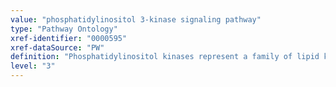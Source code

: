 ```yaml
---
value: "phosphatidylinositol 3-kinase signaling pathway"
type: "Pathway Ontology"
xref-identifier: "0000595"
xref-dataSource: "PW"
definition: "Phosphatidylinositol kinases represent a family of lipid kinases that phosphorylate the 3' position of the inositol ring in target substrates. They are grouped into three classes: class I further subdivided into subclass A and B, class II and class III. By far the best known and characterized is class I, particularly IA that signals downstream of receptor tyrosine kinases and engages the Akt family of kinases."
level: "3"
---
```

